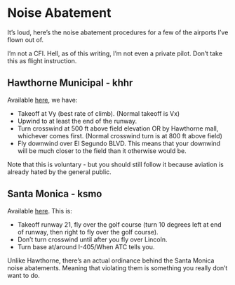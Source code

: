 # Noise Abatement

It’s loud, here’s the noise abatement procedures for a few of the airports I’ve flown out of.

I’m not a CFI. Hell, as of this writing, I’m not even a private pilot. Don’t take this as flight instruction.

## Hawthorne Municipal - khhr

Available [here](https://static1.squarespace.com/static/52ec83cee4b032691e28b3ce/t/535dc75ce4b0a3d8cb41a10f/1398654812481/air_noiseabatement.pdf), we have:

- Takeoff at Vy (best rate of climb). (Normal takeoff is Vx)
- Upwind to at least the end of the runway.
- Turn crosswind at 500 ft above field elevation OR by Hawthorne mall, whichever comes first. (Normal crosswind turn is at 800 ft above field)
- Fly downwind over El Segundo BLVD. This means that your downwind will be much closer to the field than it otherwise would be.

Note that this is voluntary - but you should still follow it because aviation is already hated by the general public.

## Santa Monica - ksmo

Available [here](https://www.smgov.net/uploadedFiles/Departments/Airport/Pilot_Outreach/SMO_FixedWing%20Pilot%20Guide_2013.pdf). This is:

- Takeoff runway 21, fly over the golf course (turn 10 degrees left at end of runway, then right to fly over the golf course).
- Don’t turn crosswind until after you fly over Lincoln.
- Turn base at/around I-405/When ATC tells you.


Unlike Hawthorne, there’s an actual ordinance behind the Santa Monica noise abatements. Meaning that violating them is something you really don’t want to do.